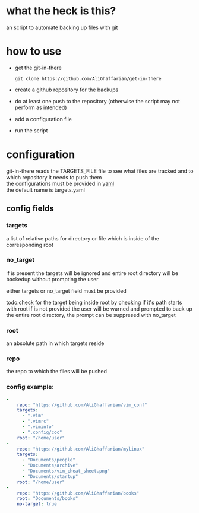 # what the heck is this?
an script to automate backing up files with git
# how to use
- get the git-in-there
	```
	git clone https://github.com/AliGhaffarian/get-in-there
	```

- create a github repository for the backups
- do at least one push to the repository (otherwise the script may not perform as intended)
- add a configuration file
- run the script 

# configuration
git-in-there reads the TARGETS_FILE file to see what files are tracked and to which repository it needs to push them  
the configurations must be provided in [yaml](https://docs.ansible.com/ansible/latest/reference_appendices/YAMLSyntax.html)  
the default name is targets.yaml 


## config fields


### targets
a list of relative paths for directory or file which is inside of the corresponding root
### no_target 
if is present the targets will be ignored and entire root directory will be backedup without prompting the user

either targets or no_target field must be provided

todo:check for the target being inside root by checking if it's path starts with root
if is not provided the user will be warned and prompted to back up the entire root directory, the prompt can be suppresed with no_target
### root
an absolute path in which targets reside

### repo
the repo to which the files will be pushed

### config example:
```yaml
-
    repo: "https://github.com/AliGhaffarian/vim_conf"
    targets:
      - ".vim"
      - ".vimrc"
      - ".viminfo"
      - ".config/coc"
    root: "/home/user"
- 
    repo: "https://github.com/AliGhaffarian/mylinux"
    targets:
      - "Documents/people"
      - "Documents/archive"
      - "Documents/vim_cheat_sheet.png"
      - "Documents/startup"
    root: "/home/user"
-
    repo: "https://github.com/AliGhaffarian/books"
    root: "Documents/books"
    no-target: true
```

